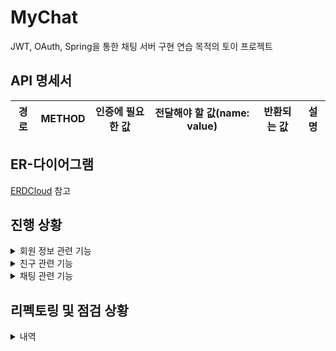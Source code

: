 # MyChat

JWT, OAuth, Spring을 통한 채팅 서버 구현 연습 목적의 토이 프로젝트

## API 명세서
|경로|METHOD|인증에 필요한 값|전달해야 할 값(name: value)|반환되는 값|설명|
|---|---|---|---|---|---|

## ER-다이어그램
[ERDCloud](https://www.erdcloud.com/d/wjeAJAgfieEpQtStm) 참고

## 진행 상황
<details>
  <summary>회원 정보 관련 기능</summary>
  <div markdown="1">
  
  - [x] Google OAuth를 이용한 회원가입/로그인
  - [x] 자체 회원가입/로그인
  - [ ] 구글 회원 일반 회원 통합
  - [x] 엑세스 토큰 재발급
  - [x] 로그아웃(리프레시 토큰 무효화)
  - [x] 회원 정보 수정
  - [x] 회원 삭제
</details>
<details>
  <summary>친구 관련 기능</summary>
  <div markdown="1">
  
  - [x] 친구 추가
  - [x] 친구 삭제
  - [x] 친구 조회(조건X)
  - [x] 친구 검색(조건O)
  - [x] 다른 사용자 검색(조건O)
  - [x] 보낸 친구 신청 조회
  - [x] 받은 친구 신청 조회
  - [x] 친구 신청 거절
  - [x] 유저 차단
  - [x] 유저 차단 해제
</details>
<details>
  <summary>채팅 관련 기능</summary>
  <div markdown="1">

  - [x] 채팅방 생성
  - [x] 채팅방 조회
  - [x] 채팅방 내 멤버 조회
  - [x] 채팅방 수정(채팅방 이름, 사진 변경은 본인에게만 반영됨)
  - [x] 채팅방 초대
  - [x] 채팅방 나가기
  - [ ] 채팅 생성
  - [ ] 채팅 조회(조건X)
  - [ ] 채팅 검색(조건O)
  - [ ] 채팅 삭제(5분 안에 삭제시 완전 삭제, 이후엔 '삭제된 메시지입니다' 표시)
  - [ ] 채팅방 내 회원 조회
</details>

## 리펙토링 및 점검 상황
<details>
  <summary>내역</summary>
  <div markdown="1">

  - [ ] 예외 처리
  - [ ] 예외 메시지 영어로 수정
  - [ ] 테스트 클래스 추가
  - [ ] 데이터 저장 방식 변경(단방향 2개 -> 양방향 1개)
  - [ ] DB 인덱싱
  - [ ] 로직 성능 최적화
  - [ ] 불필요한 import 제거
  - [ ] 로그 추가
  - [ ] 클래스 이름 형식 통일
  - [ ] SOLID 원칙을 준수했는지 검증
</details>
